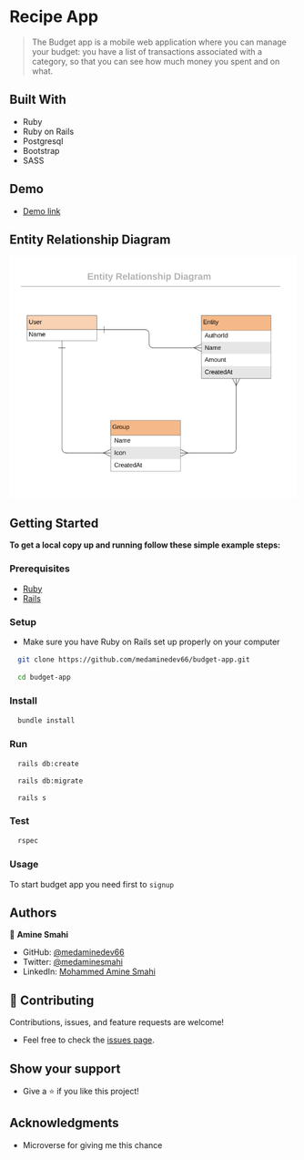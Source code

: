 # Recipe App

> The Budget app is a mobile web application where you can manage your budget: you have a list of transactions associated with a category, so that you can see how much money you spent and on what.

## Built With

- Ruby
- Ruby on Rails
- Postgresql
- Bootstrap
- SASS

## Demo

- [Demo link](https://medamine-budget-app.herokuapp.com/)

## Entity Relationship Diagram

![screenshot](./app/assets/images/erd_diagram.png)


## Getting Started

**To get a local copy up and running follow these simple example steps:**

### Prerequisites

- [Ruby](https://www.ruby-lang.org/en/)
- [Rails](https://gorails.com/)

### Setup

- Make sure you have Ruby on Rails set up properly on your computer

``` sh 
  git clone https://github.com/medaminedev66/budget-app.git
``` 
``` sh 
  cd budget-app
```

### Install

```sh
  bundle install
```

### Run

```
  rails db:create
```

```
  rails db:migrate
```

```
  rails s
```

### Test

```sh
  rspec
```
### Usage

To start budget app you need first to `signup`

## Authors

👤 **Amine Smahi**

- GitHub: [@medaminedev66](https://github.com/medaminedev66)
- Twitter: [@medaminesmahi](https://twitter.com/medaminesmahi)
- LinkedIn: [Mohammed Amine Smahi ](https://www.linkedin.com/in/md-amine-smahi/)

## 🤝 Contributing

Contributions, issues, and feature requests are welcome!

- Feel free to check the [issues page](https://github.com/faizi2500/recipe-app/issues).



## Show your support

- Give a ⭐️ if you like this project!



## Acknowledgments

- Microverse for giving me this chance
